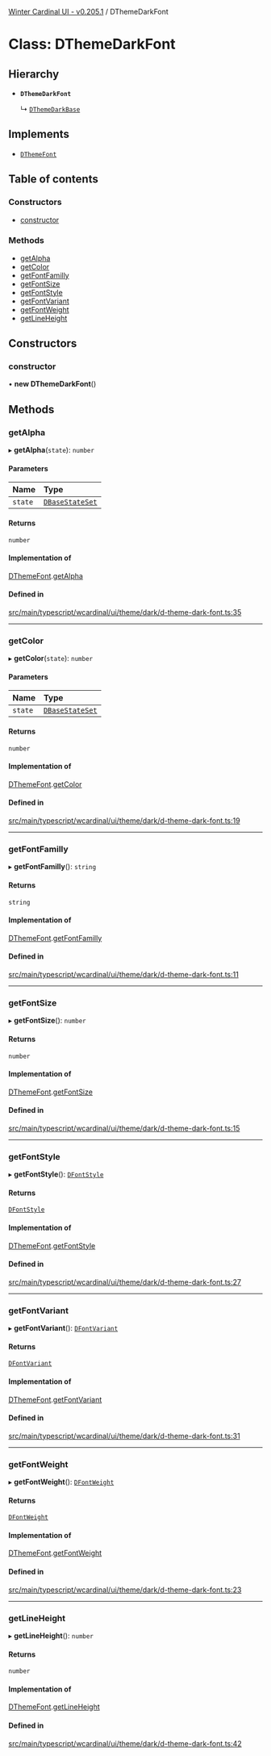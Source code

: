 [Winter Cardinal UI - v0.205.1](../index.md) / DThemeDarkFont

# Class: DThemeDarkFont

## Hierarchy

- **`DThemeDarkFont`**

  ↳ [`DThemeDarkBase`](DThemeDarkBase.md)

## Implements

- [`DThemeFont`](../interfaces/DThemeFont.md)

## Table of contents

### Constructors

- [constructor](DThemeDarkFont.md#constructor)

### Methods

- [getAlpha](DThemeDarkFont.md#getalpha)
- [getColor](DThemeDarkFont.md#getcolor)
- [getFontFamilly](DThemeDarkFont.md#getfontfamilly)
- [getFontSize](DThemeDarkFont.md#getfontsize)
- [getFontStyle](DThemeDarkFont.md#getfontstyle)
- [getFontVariant](DThemeDarkFont.md#getfontvariant)
- [getFontWeight](DThemeDarkFont.md#getfontweight)
- [getLineHeight](DThemeDarkFont.md#getlineheight)

## Constructors

### constructor

• **new DThemeDarkFont**()

## Methods

### getAlpha

▸ **getAlpha**(`state`): `number`

#### Parameters

| Name | Type |
| :------ | :------ |
| `state` | [`DBaseStateSet`](../interfaces/DBaseStateSet.md) |

#### Returns

`number`

#### Implementation of

[DThemeFont](../interfaces/DThemeFont.md).[getAlpha](../interfaces/DThemeFont.md#getalpha)

#### Defined in

[src/main/typescript/wcardinal/ui/theme/dark/d-theme-dark-font.ts:35](https://github.com/winter-cardinal/winter-cardinal-ui/blob/v0.205.1/src/main/typescript/wcardinal/ui/theme/dark/d-theme-dark-font.ts#L35)

___

### getColor

▸ **getColor**(`state`): `number`

#### Parameters

| Name | Type |
| :------ | :------ |
| `state` | [`DBaseStateSet`](../interfaces/DBaseStateSet.md) |

#### Returns

`number`

#### Implementation of

[DThemeFont](../interfaces/DThemeFont.md).[getColor](../interfaces/DThemeFont.md#getcolor)

#### Defined in

[src/main/typescript/wcardinal/ui/theme/dark/d-theme-dark-font.ts:19](https://github.com/winter-cardinal/winter-cardinal-ui/blob/v0.205.1/src/main/typescript/wcardinal/ui/theme/dark/d-theme-dark-font.ts#L19)

___

### getFontFamilly

▸ **getFontFamilly**(): `string`

#### Returns

`string`

#### Implementation of

[DThemeFont](../interfaces/DThemeFont.md).[getFontFamilly](../interfaces/DThemeFont.md#getfontfamilly)

#### Defined in

[src/main/typescript/wcardinal/ui/theme/dark/d-theme-dark-font.ts:11](https://github.com/winter-cardinal/winter-cardinal-ui/blob/v0.205.1/src/main/typescript/wcardinal/ui/theme/dark/d-theme-dark-font.ts#L11)

___

### getFontSize

▸ **getFontSize**(): `number`

#### Returns

`number`

#### Implementation of

[DThemeFont](../interfaces/DThemeFont.md).[getFontSize](../interfaces/DThemeFont.md#getfontsize)

#### Defined in

[src/main/typescript/wcardinal/ui/theme/dark/d-theme-dark-font.ts:15](https://github.com/winter-cardinal/winter-cardinal-ui/blob/v0.205.1/src/main/typescript/wcardinal/ui/theme/dark/d-theme-dark-font.ts#L15)

___

### getFontStyle

▸ **getFontStyle**(): [`DFontStyle`](../index.md#dfontstyle)

#### Returns

[`DFontStyle`](../index.md#dfontstyle)

#### Implementation of

[DThemeFont](../interfaces/DThemeFont.md).[getFontStyle](../interfaces/DThemeFont.md#getfontstyle)

#### Defined in

[src/main/typescript/wcardinal/ui/theme/dark/d-theme-dark-font.ts:27](https://github.com/winter-cardinal/winter-cardinal-ui/blob/v0.205.1/src/main/typescript/wcardinal/ui/theme/dark/d-theme-dark-font.ts#L27)

___

### getFontVariant

▸ **getFontVariant**(): [`DFontVariant`](../index.md#dfontvariant)

#### Returns

[`DFontVariant`](../index.md#dfontvariant)

#### Implementation of

[DThemeFont](../interfaces/DThemeFont.md).[getFontVariant](../interfaces/DThemeFont.md#getfontvariant)

#### Defined in

[src/main/typescript/wcardinal/ui/theme/dark/d-theme-dark-font.ts:31](https://github.com/winter-cardinal/winter-cardinal-ui/blob/v0.205.1/src/main/typescript/wcardinal/ui/theme/dark/d-theme-dark-font.ts#L31)

___

### getFontWeight

▸ **getFontWeight**(): [`DFontWeight`](../index.md#dfontweight)

#### Returns

[`DFontWeight`](../index.md#dfontweight)

#### Implementation of

[DThemeFont](../interfaces/DThemeFont.md).[getFontWeight](../interfaces/DThemeFont.md#getfontweight)

#### Defined in

[src/main/typescript/wcardinal/ui/theme/dark/d-theme-dark-font.ts:23](https://github.com/winter-cardinal/winter-cardinal-ui/blob/v0.205.1/src/main/typescript/wcardinal/ui/theme/dark/d-theme-dark-font.ts#L23)

___

### getLineHeight

▸ **getLineHeight**(): `number`

#### Returns

`number`

#### Implementation of

[DThemeFont](../interfaces/DThemeFont.md).[getLineHeight](../interfaces/DThemeFont.md#getlineheight)

#### Defined in

[src/main/typescript/wcardinal/ui/theme/dark/d-theme-dark-font.ts:42](https://github.com/winter-cardinal/winter-cardinal-ui/blob/v0.205.1/src/main/typescript/wcardinal/ui/theme/dark/d-theme-dark-font.ts#L42)
